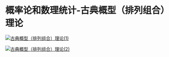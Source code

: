 # 概率论和数理统计-古典概型（排列组合）理论

[![古典概型（排列组合）理论(1)](https://cdn.jsdelivr.net/gh/ylsislove/image-home/test/20200726204626.jpg)](https://cdn.jsdelivr.net/gh/ylsislove/image-home/test/20200726204626.jpg)

[![古典概型（排列组合）理论(2)](https://cdn.jsdelivr.net/gh/ylsislove/image-home/test/20200726204743.jpg)](https://cdn.jsdelivr.net/gh/ylsislove/image-home/test/20200726204743.jpg)